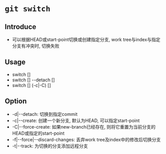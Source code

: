 # `git switch`

## Introduce

- 可以根据HEAD或start-point切换或创建指定分支, work tree与index与指定分支有冲突时, 切换失败

## Usage

- switch [<options>] <branch>
- switch [<options>] --detach [<start-point>]
- switch [<options>] (-c|-C) <new-branch> [<start-point>]

## Option

- -d|--detach: 切换到指定commit
- -c|--create: 创建一个新分支, 默认为HEAD, 可以指定start-point
- -C|--force-create: 如果new-branch已经存在, 则将它重置为当前分支的HEAD或指定的start-point
- -f|--force|--discard-changes: 丢弃work tree及index中的修改后切换分支
- -t|--track: 为切换的分支添加远程分支